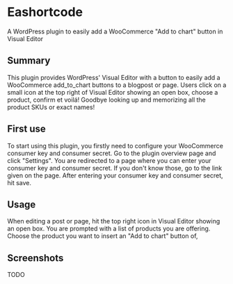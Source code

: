 # Eashortcode
A WordPress plugin to easily add a WooCommerce "Add to chart" button in Visual Editor

## Summary
This plugin provides WordPress' Visual Editor with a button to easily add a WooCommerce add_to_chart buttons to a blogpost or page. Users click on a small icon at the top right of Visual Editor showing an open box, choose a product, confirm et voilá! Goodbye looking up and memorizing all the product SKUs or exact names!

## First use
To start using this plugin, you firstly need to configure your WooCommerce consumer key and consumer secret. Go to the plugin overview page and click "Settings". You are redirected to a page where you can enter your consumer key and consumer secret. If you don't know those, go to the link given on the page. After entering your consumer key and consumer secret, hit save. 

## Usage
When editing a post or page, hit the top right icon in Visual Editor showing an open box. You are prompted with a list of products you are offering. Choose the product you want to insert an "Add to chart" button of, 

## Screenshots
TODO

